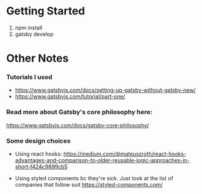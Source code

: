 # Getting Started
1. npm install 
2. gatsby develop

# Other Notes

### Tutorials I used
- https://www.gatsbyjs.com/docs/setting-up-gatsby-without-gatsby-new/
- https://www.gatsbyjs.com/tutorial/part-one/

### Read more about Gatsby's core philosophy here:
  https://www.gatsbyjs.com/docs/gatsby-core-philosophy/

### Some design choices
- Using react hooks: https://medium.com/@mateuszroth/react-hooks-advantages-and-comparison-to-older-reusable-logic-approaches-in-short-f424c9899cb5

- Using styled components bc they're sick. Just look at the list of companies that follow suit
  https://styled-components.com/
